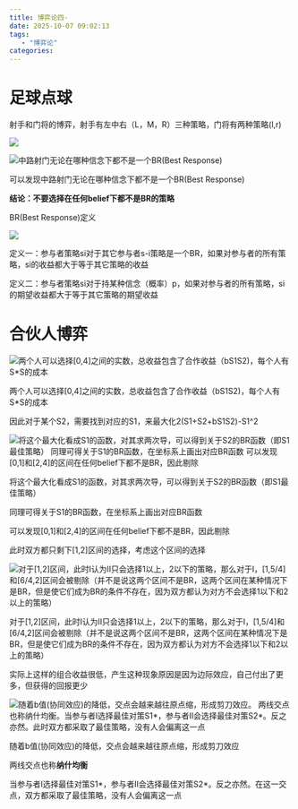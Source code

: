 ```yaml
---
title: 博弈论四-
date: 2025-10-07 09:02:13
tags: 
   - "博弈论"
categories:
---
```


# 足球点球

射手和门将的博弈，射手有左中右（L，M，R）三种策略，门将有两种策略(l,r)

![](images/image-3.png)

![中路射门无论在哪种信念下都不是一个BR(Best Response)](<images/截屏2025-10-03 21.50.54.png>)

可以发现中路射门无论在哪种信念下都不是一个BR(Best Response)

**结论：不要选择在任何belief下都不是BR的策略**

BR(Best Response)定义

![](images/image-4.png)

定义一：参与者策略si对于其它参与者s-i策略是一个BR，如果对参与者的所有策略，si的收益都大于等于其它策略的收益

定义二：参与者策略si对于持某种信念（概率）p，如果对参与者的所有策略，si的期望收益都大于等于其它策略的期望收益



# 合伙人博弈

![两个人可以选择\[0,4\]之间的实数，总收益包含了合作收益（bS1S2)，每个人有S\*S的成本](images/image-5.png)

两个人可以选择\[0,4]之间的实数，总收益包含了合作收益（bS1S2)，每个人有S\*S的成本

因此对于某个S2，需要找到对应的S1，来最大化2(S1+S2+bS1S2)-S1^2



![将这个最大化看成S1的函数，对其求两次导，可以得到关于S2的BR函数（即S1最佳策略）
同理可得关于S1的BR函数，在坐标系上画出对应BR函数
可以发现\[0,1\]和\[2,4\]的区间在任何belief下都不是BR，因此剔除](images/image-2.png)

将这个最大化看成S1的函数，对其求两次导，可以得到关于S2的BR函数（即S1最佳策略）

同理可得关于S1的BR函数，在坐标系上画出对应BR函数

可以发现\[0,1]和\[2,4]的区间在任何belief下都不是BR，因此剔除

此时双方都只剩下\[1,2]区间的选择，考虑这个区间的选择



![对于\[1,2\]区间，此时I认为II只会选择1以上，2以下的策略，那么对于I，\[1,5/4\]和\[6/4,2\]区间会被剔除（并不是说这两个区间不是BR，这两个区间在某种情况下是BR，但是使它们成为BR的条件不存在，因为双方都认为对方不会选择1以下和2以上的策略）](images/image.png)

对于\[1,2]区间，此时I认为II只会选择1以上，2以下的策略，那么对于I，\[1,5/4]和\[6/4,2]区间会被剔除（并不是说这两个区间不是BR，这两个区间在某种情况下是BR，但是使它们成为BR的条件不存在，因为双方都认为对方不会选择1以下和2以上的策略）

实际上这样的组合收益很低，产生这种现象原因是因为边际效应，自己付出了更多，但获得的回报更少

![随着b值(协同效应)的降低，交点会越来越往原点缩，形成剪刀效应。
两线交点也称纳什均衡。当参与者I选择最佳对策S1\*，参与者II会选择最佳对策S2\*。反之亦然。此时双方都采取了最佳策略，没有人会偏离这一点](images/image-1.png)

随着b值(协同效应)的降低，交点会越来越往原点缩，形成剪刀效应

两线交点也称**纳什均衡**

当参与者I选择最佳对策S1\*，参与者II会选择最佳对策S2\*。反之亦然。在这一交点，双方都采取了最佳策略，没有人会偏离这一点



